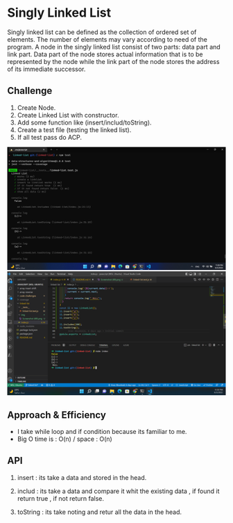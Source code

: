 # Singly Linked List
<!-- Short summary or background information -->
Singly linked list can be defined as the collection of ordered set of elements. The number of elements may vary according to need of the program. A node in the singly linked list consist of two parts: data part and link part. Data part of the node stores actual information that is to be represented by the node while the link part of the node stores the address of its immediate successor.

## Challenge
<!-- Description of the challenge -->
1. Create Node.
2. Create Linked List with constructor.
3. Add some function like (insert/includ/toString).
4. Create a test file (testing the linked list).
5. If all test pass do ACP.

![npm test](./img/Screenshot%20(69).png)
![node index](./img/Screenshot%20(71).png)

## Approach & Efficiency

<!-- What approach did you take? Why? What is the Big O space/time for this approach? -->
- I take while loop and if condition because its familiar to me.
- Big O time is : O(n) / space : O(n)

## API
<!-- Description of each method publicly available to your Linked List -->
1. insert : its take a data and stored in the head.
2. includ : its take a data and compare it whit the existing data , if found it return true , if not return false.

3. toString : its take noting and retur all the data in the head.
